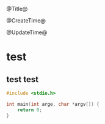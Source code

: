 @Title@

@CreateTime@

@UpdateTime@


# test

## test test

```c
#include <stdio.h>

int main(int arge, char *argv[]) {
    return 0;
}
```
